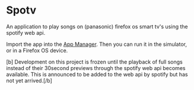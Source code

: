 # Spotv

An application to play songs on (panasonic) firefox os smart tv's using the spotify web api.

Import the app into the [App Manager](https://developer.mozilla.org/Firefox_OS/Using_the_App_Manager). Then you can run it in the simulator, or in a Firefox OS device.

[b] Development on this project is frozen until the playback of full songs instead of their 30second previews through the spotify web api becomes available. This is announced to be added to the web api by spotify but has not yet arrived.[/b]
